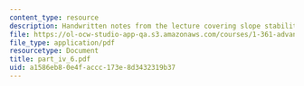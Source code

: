 ```yaml
---
content_type: resource
description: Handwritten notes from the lecture covering slope stability drained case.
file: https://ol-ocw-studio-app-qa.s3.amazonaws.com/courses/1-361-advanced-soil-mechanics-fall-2004/a1586eb80e4faccc173e8d3432319b37_part_iv_6.pdf
file_type: application/pdf
resourcetype: Document
title: part_iv_6.pdf
uid: a1586eb8-0e4f-accc-173e-8d3432319b37
---
```

